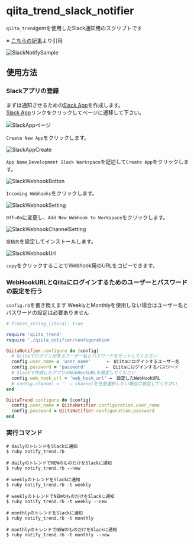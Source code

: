 # qiita_trend_slack_notifier

`qiita_trend`gemを使用したSlack通知用のスクリプトです

※
[こちらの記事](https://qiita.com/dodonki1223/items/955819806297ee554b31)より引用

![SlackNotifySample](image/slack_notify_sample.png)

## 使用方法

### Slackアプリの登録

まずは通知させるための[Slack App](https://api.slack.com/apps)を作成します。  
[Slack App](https://api.slack.com/apps)リンクをクリックしてページに遷移して下さい。

![SlackAppページ](image/slack_api_app_page.png)

`Create New App`をクリックします。  

![SlackAppCreate](image/slack_api_app_create.png)

`App Name`,`Development Slack Warkspace`を記述して`Create App`をクリックします。

![SlackWebhookBotton](image/slack_webhook_button.png)

`Incoming Webhooks`をクリックします。  

![SlackWebhookSetting](image/slack_webhook_setting.png)

`Off→On`に変更し、`Add New Webhook to Workspace`をクリックします。

![SlackWebhookChannelSetting](image/slack_webhook_channel_setting.png)

`投稿先`を設定してインストールします。

![SlackWebhookUrl](image/slack_webhook_url.png)

`copy`をクリックすることでWebhook用のURLをコピーできます。  

### WebHookURLとQiitaにログインするためのユーザーとパスワードの設定を行う

`config.rb`を書き換えます
WeeklyとMonthlyを使用しない場合はユーザー名とパスワードの設定は必要ありません

```ruby
# frozen_string_literal: true

require 'qiita_trend'
require './qiita_notifier/configuration'

QiitaNotifier.configure do |config|
  # Qiitaでログイン出来るユーザー名とパスワードをセットしてください
  config.user_name = 'user_name' 　　　←　Qiitaにログインするユーザー名
  config.password = 'password' 　　　　←　Qiitaにログインするパスワード
  # Slackで作成したアプリのWebHookURLを設定してください
  config.web_hook_url = 'web_hook_url' ←　設定したWebHookURL
  # config.channel = '' ⇐ channelを任意選択したい場合に設定してください
end

QiitaTrend.configure do |config|
  config.user_name = QiitaNotifier.configuration.user_name
  config.password = QiitaNotifier.configuration.password
end
```

### 実行コマンド

```shell
# dailyのトレンドをSlackに通知
$ ruby notify_trend.rb

# dailyのトレンドでNEWのものだけをSlackに通知
$ ruby notify_trend.rb --new

# weeklyのトレンドをSlackに通知
$ ruby notify_trend.rb -t weekly

# weeklyのトレンドでNEWのものだけをSlackに通知
$ ruby notify_trend.rb -t weekly --new

# monthlyのトレンドをSlackに通知
$ ruby notify_trend.rb -t monthly

# monthlyのトレンドでNEWのものだけをSlackに通知
$ ruby notify_trend.rb -t monthly --new
```
